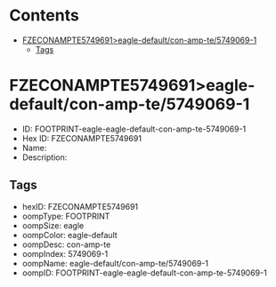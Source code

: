 



Contents
========

* [FZECONAMPTE5749691>eagle-default/con-amp-te/5749069-1](#fzeconampte5749691eagle-defaultcon-amp-te5749069-1)
	* [Tags](#tags)

# FZECONAMPTE5749691>eagle-default/con-amp-te/5749069-1

- ID: FOOTPRINT-eagle-eagle-default-con-amp-te-5749069-1
- Hex ID: FZECONAMPTE5749691
- Name: 
- Description: 

## Tags

- hexID: FZECONAMPTE5749691
- oompType: FOOTPRINT
- oompSize: eagle
- oompColor: eagle-default
- oompDesc: con-amp-te
- oompIndex: 5749069-1
- oompName: eagle-default/con-amp-te/5749069-1
- oompID: FOOTPRINT-eagle-eagle-default-con-amp-te-5749069-1
